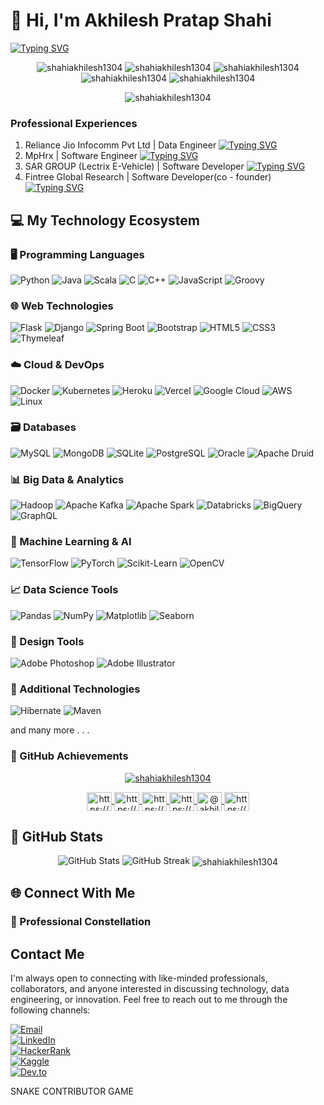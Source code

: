 # 👋 Hi, I'm Akhilesh Pratap Shahi

[![Typing SVG](https://readme-typing-svg.demolab.com?font=Fira+Code&weight=800&size=15&duration=4994&pause=992&center=true&vCenter=true&width=900&lines=Data+Engineer+at+Jio+in+Bengaluru;Creative+Data+Problem+Solver;Machine+Learning+Enthusiast;Versatile+Programmer;Aspiring+AI+Engineer+%2F+Data+Scientist;Data+Architect;Data-Driven+Decision+Maker+;Experienced+-+Software+Developer+%2F+Data+Engineer+%2F+Software+Engineer+%2F+Web+Developer)](https://git.io/typing-svg)

<p align="center"> 
  <img src="https://komarev.com/ghpvc/?username=shahiakhilesh1304&label=Profile%20views&color=0e75b6&style=flat" alt="shahiakhilesh1304" />
  <img src="https://badges.pufler.dev/commits/yearly/shahiakhilesh1304" alt="shahiakhilesh1304" /> 
  <img src="https://badges.pufler.dev/commits/monthly/shahiakhilesh1304" alt="shahiakhilesh1304" /> 
  <img src="https://badges.pufler.dev/commits/daily/shahiakhilesh1304" alt="shahiakhilesh1304" /> 
  <img src="https://badges.pufler.dev/repos/shahiakhilesh1304" alt="shahiakhilesh1304" /> 
</p>
<p align="center"> <img src="https://badges.pufler.dev/last-stars/shahiakhilesh1304?count=10&padding=15&perRow=3" alt="shahiakhilesh1304" /> 



### Professional Experiences
1. Reliance Jio Infocomm Pvt Ltd | Data Engineer
   [![Typing SVG](https://readme-typing-svg.demolab.com?font=Fira+Code&weight=800&size=15&duration=4994&pause=992&center=true&vCenter=true&width=900&lines=Programming+Languages+-+Python%2C+Scala;Big+Data+Technologies+-+Hadoop%2C+Apache+Spark%2C+Airflow%2C+Kafka%2C+MySQL%2C+Apache+Druid%2C+MongoDB;Big+Data+Technologies+-+Hadoop%2C+Apache+Spark%2C+Airflow%2C+Kafka;Cohort+Intelligence+Pipeline;Point+of+Interest;Retargeting;Custom+Audience;JioTV+OS+Analytics;Gamification;Cohort+Engine;Cohort+AIMS)](https://git.io/typing-svg)
2. MpHrx | Software Engineer
   [![Typing SVG](https://readme-typing-svg.demolab.com?font=Fira+Code&weight=800&size=15&duration=4994&pause=992&center=true&vCenter=true&width=900&lines=Languages%3A+Java%2C+Groovy%2C+Python;Platforms%3A+Azure+Databricks;Focus+Areas%3A+Data+Ingestion%2C+Automation+Processes%2C+API+Creation;Intercambio+Project;Patient+Data+Visibility)](https://git.io/typing-svg)
3. SAR GROUP (Lectrix E-Vehicle) | Software Developer
   [![Typing SVG](https://readme-typing-svg.demolab.com?font=Fira+Code&weight=800&size=15&duration=4994&pause=992&center=true&vCenter=true&width=900&lines=Backend%3A+Java%2C+Spring+Boot%2C+Hibernate%2C+Maven;Frontend%3A+HTML%2C+CSS%2C+JavaScript%2C+Thymeleaf;Database%3A+MongoDB%2C+MySQL%2C+PostgraceQl;Mooving;Developed+APIs+using+JPA+Repository;Integrated+solutions+into+live+project+environments;Enhanced+user+interfaces+and+backend+processes+for+improved+operational+efficiency)](https://git.io/typing-svg)
4. Fintree Global Research | Software Developer(co - founder)
   [![Typing SVG](https://readme-typing-svg.demolab.com?font=Fira+Code&weight=800&size=15&duration=4994&pause=992&center=true&vCenter=true&width=900&lines=Co-founder+(CTO);Core+Technologies%3A+Java%2C+Spring+Boot%2C+Hibernate;Approach%3A+Streamlining+backend+processes;Technological+Strategy;Operational+Excellence;System+Architecture+Design;Innovation+Management)](https://git.io/typing-svg)

## 💻 My Technology Ecosystem

### 🖥️ Programming Languages
![Python](https://img.shields.io/badge/Python-3776AB?style=for-the-badge&logo=python&logoColor=white)
![Java](https://img.shields.io/badge/Java-ED8B00?style=for-the-badge&logo=java&logoColor=white)
![Scala](https://img.shields.io/badge/Scala-DC322F?style=for-the-badge&logo=scala&logoColor=white)
![C](https://img.shields.io/badge/C-00599C?style=for-the-badge&logo=c&logoColor=white)
![C++](https://img.shields.io/badge/C++-00599C?style=for-the-badge&logo=cplusplus&logoColor=white)
![JavaScript](https://img.shields.io/badge/JavaScript-F7DF1E?style=for-the-badge&logo=javascript&logoColor=black)
![Groovy](https://img.shields.io/badge/Groovy-4298B8?style=for-the-badge&logo=apache-groovy&logoColor=white)

### 🌐 Web Technologies
![Flask](https://img.shields.io/badge/Flask-000000?style=for-the-badge&logo=flask&logoColor=white)
![Django](https://img.shields.io/badge/Django-092E20?style=for-the-badge&logo=django&logoColor=white)
![Spring Boot](https://img.shields.io/badge/Spring_Boot-F2F4F9?style=for-the-badge&logo=spring-boot)
![Bootstrap](https://img.shields.io/badge/Bootstrap-563D7C?style=for-the-badge&logo=bootstrap&logoColor=white)
![HTML5](https://img.shields.io/badge/HTML5-E34F26?style=for-the-badge&logo=html5&logoColor=white)
![CSS3](https://img.shields.io/badge/CSS3-1572B6?style=for-the-badge&logo=css3&logoColor=white)
![Thymeleaf](https://img.shields.io/badge/Thymeleaf-005F0F?style=for-the-badge&logo=thymeleaf&logoColor=white)

### ☁️ Cloud & DevOps
![Docker](https://img.shields.io/badge/Docker-2CA5E0?style=for-the-badge&logo=docker&logoColor=white)
![Kubernetes](https://img.shields.io/badge/Kubernetes-326CE5?style=for-the-badge&logo=kubernetes&logoColor=white)
![Heroku](https://img.shields.io/badge/Heroku-430098?style=for-the-badge&logo=heroku&logoColor=white)
![Vercel](https://img.shields.io/badge/Vercel-000000?style=for-the-badge&logo=vercel&logoColor=white)
![Google Cloud](https://img.shields.io/badge/Google_Cloud-4285F4?style=for-the-badge&logo=google-cloud&logoColor=white)
![AWS](https://img.shields.io/badge/Amazon_AWS-232F3E?style=for-the-badge&logo=amazon-aws&logoColor=white)
![Linux](https://img.shields.io/badge/Linux-FCC624?style=for-the-badge&logo=linux&logoColor=black)

### 🗃️ Databases
![MySQL](https://img.shields.io/badge/MySQL-00000F?style=for-the-badge&logo=mysql&logoColor=white)
![MongoDB](https://img.shields.io/badge/MongoDB-4EA94B?style=for-the-badge&logo=mongodb&logoColor=white)
![SQLite](https://img.shields.io/badge/SQLite-07405E?style=for-the-badge&logo=sqlite&logoColor=white)
![PostgreSQL](https://img.shields.io/badge/PostgreSQL-316192?style=for-the-badge&logo=postgresql&logoColor=white)
![Oracle](https://img.shields.io/badge/Oracle-F80000?style=for-the-badge&logo=oracle&logoColor=black)
![Apache Druid](https://img.shields.io/badge/Apache_Druid-1D90FF?style=for-the-badge&logo=apache&logoColor=white)

### 📊 Big Data & Analytics
![Hadoop](https://img.shields.io/badge/Apache_Hadoop-F9C03D?style=for-the-badge&logo=apache&logoColor=black)
![Apache Kafka](https://img.shields.io/badge/Apache_Kafka-231F20?style=for-the-badge&logo=apache-kafka&logoColor=white)
![Apache Spark](https://img.shields.io/badge/Apache_Spark-E25A1C?style=for-the-badge&logo=apache-spark&logoColor=white)
![Databricks](https://img.shields.io/badge/Databricks-FF3621?style=for-the-badge&logo=databricks&logoColor=white)
![BigQuery](https://img.shields.io/badge/BigQuery-4285F4?style=for-the-badge&logo=google-cloud&logoColor=white)
![GraphQL](https://img.shields.io/badge/GraphQL-E434AA?style=for-the-badge&logo=graphql&logoColor=white)

### 🤖 Machine Learning & AI
![TensorFlow](https://img.shields.io/badge/TensorFlow-FF6F00?style=for-the-badge&logo=tensorflow&logoColor=white)
![PyTorch](https://img.shields.io/badge/PyTorch-EE4C2C?style=for-the-badge&logo=pytorch&logoColor=white)
![Scikit-Learn](https://img.shields.io/badge/Scikit_Learn-F7931E?style=for-the-badge&logo=scikit-learn&logoColor=white)
![OpenCV](https://img.shields.io/badge/OpenCV-5C3EE8?style=for-the-badge&logo=opencv&logoColor=white)

### 📈 Data Science Tools
![Pandas](https://img.shields.io/badge/Pandas-2C2D72?style=for-the-badge&logo=pandas&logoColor=white)
![NumPy](https://img.shields.io/badge/NumPy-013243?style=for-the-badge&logo=numpy&logoColor=white)
![Matplotlib](https://img.shields.io/badge/Matplotlib-11557C?style=for-the-badge&logo=python&logoColor=white)
![Seaborn](https://img.shields.io/badge/Seaborn-4C72B0?style=for-the-badge&logo=python&logoColor=white)

### 🎨 Design Tools
![Adobe Photoshop](https://img.shields.io/badge/Adobe_Photoshop-31A8FF?style=for-the-badge&logo=adobe-photoshop&logoColor=white)
![Adobe Illustrator](https://img.shields.io/badge/Adobe_Illustrator-FF9A00?style=for-the-badge&logo=adobe-illustrator&logoColor=white)

### 🔧 Additional Technologies
![Hibernate](https://img.shields.io/badge/Hibernate-59666C?style=for-the-badge&logo=hibernate&logoColor=white)
![Maven](https://img.shields.io/badge/Maven-C71A36?style=for-the-badge&logo=apache-maven&logoColor=white)

and many more . . . 

### 🚀 GitHub Achievements

<p align="center"> <a href="https://github.com/ryo-ma/github-profile-trophy"><img src="https://github-profile-trophy.vercel.app/?username=shahiakhilesh1304" alt="shahiakhilesh1304" /></a> </p>


<p align="center">
<a href="https://dev.to/https://dev.to/shahiakhilesh1304" target="blank">
  <img align="center" src="https://raw.githubusercontent.com/rahuldkjain/github-profile-readme-generator/master/src/images/icons/Social/devto.svg"
  alt="https://dev.to/shahiakhilesh1304" height="30" width="40" />
</a>
<a href="https://linkedin.com/in/https://www.linkedin.com/in/akhileshshahi"
target="blank">
  <img align="center" src="https://raw.githubusercontent.com/rahuldkjain/github-profile-readme-generator/master/src/images/icons/Social/linked-in-alt.svg"
  alt="https://www.linkedin.com/in/akhileshshahi" height="30" width="40"
  />
</a>
<a href="https://kaggle.com/https://kaggle.com/akhileshshahi" target="blank">
  <img align="center" src="https://raw.githubusercontent.com/rahuldkjain/github-profile-readme-generator/master/src/images/icons/Social/kaggle.svg"
  alt="https://kaggle.com/akhileshshahi" height="30" width="40" />
</a>
<a href="https://instagram.com/https://www.instagram.com/akhilshahi_/"
target="blank">
  <img align="center" src="https://raw.githubusercontent.com/rahuldkjain/github-profile-readme-generator/master/src/images/icons/Social/instagram.svg"
  alt="https://www.instagram.com/akhilshahi_/" height="30" width="40" />
</a>
<a href="https://medium.com/@akhileshpra.shahi" target="blank">
  <img align="center" src="https://raw.githubusercontent.com/rahuldkjain/github-profile-readme-generator/master/src/images/icons/Social/medium.svg"
  alt="@akhileshpra.shahi" height="30" width="40" />
</a>
<a href="https://www.hackerrank.com/https://www.hackerrank.com/akhileshpra_sha1"
target="blank">
  <img align="center" src="https://raw.githubusercontent.com/rahuldkjain/github-profile-readme-generator/master/src/images/icons/Social/hackerrank.svg"
  alt="https://www.hackerrank.com/akhileshpra_sha1" height="30" width="40"
  />
</a>
</p> 



## 🚀 GitHub Stats

<p align="center">
  <img src="https://github-readme-stats.vercel.app/api?username=shahiakhilesh1304&show_icons=true&theme=radical" alt="GitHub Stats" />
  <img src="https://github-readme-streak-stats-mocha-sigma.vercel.app?user=Shahiakhilesh1304&theme=nightfox" alt="GitHub Streak" />
  <img align="center" src="https://github-readme-stats.vercel.app/api?username=shahiakhilesh1304&show_icons=true&locale=en" alt="shahiakhilesh1304" />
</p>

## 🌐 Connect With Me
### 🔗 Professional Constellation
## Contact Me

I'm always open to connecting with like-minded professionals, collaborators, and anyone interested in discussing technology, data engineering, or innovation. Feel free to reach out to me through the following channels:

[![Email](https://img.shields.io/badge/Email-akhileshpra.shahi%40gmail.com-blue?style=for-the-badge&logo=gmail&logoColor=white)](mailto:akhileshpra.shahi@gmail.com)  
[![LinkedIn](https://img.shields.io/badge/LinkedIn-0077B5?style=for-the-badge&logo=linkedin&logoColor=white)](https://linkedin.com/in/akhileshshahi)  
[![HackerRank](https://img.shields.io/badge/HackerRank-2EC866?style=for-the-badge&logo=hackerrank&logoColor=white)](https://www.hackerrank.com/profile/akhileshpra_sha1)  
[![Kaggle](https://img.shields.io/badge/Kaggle-20BEFF?style=for-the-badge&logo=kaggle&logoColor=white)](https://kaggle.com/akhileshshahi)  
[![Dev.to](https://img.shields.io/badge/Dev.to-0A0A0A?style=for-the-badge&logo=dev.to&logoColor=white)](https://dev.to/shahiakhilesh1304)



SNAKE CONTRIBUTOR GAME

